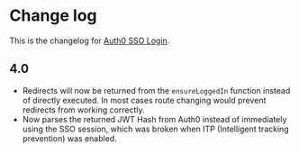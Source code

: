 # Change log
This is the changelog for [Auth0 SSO Login](readme.md).

## 4.0 ##
* Redirects will now be returned from the `ensureLoggedIn` function instead of directly executed. In most cases route changing would prevent redirects from working correctly.
* Now parses the returned JWT Hash from Auth0 instead of immediately using the SSO session, which was broken when ITP (Intelligent tracking prevention) was enabled.
